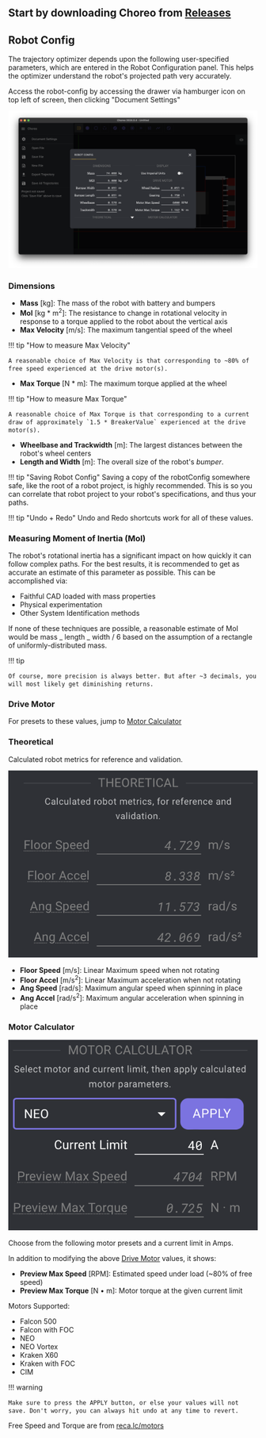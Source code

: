 ## Start by downloading Choreo from **[Releases](https://github.com/SleipnirGroup/Choreo/releases)**

## Robot Config

The trajectory optimizer depends upon the following user-specified parameters, which are entered in the Robot Configuration panel. This helps the optimizer understand the robot's projected path very accurately.

Access the robot-config by accessing the drawer via hamburger icon on top left of screen, then clicking "Document Settings"

![Document Settings](./media/document-settings.png)

### Dimensions

- **Mass** [kg]: The mass of the robot with battery and bumpers
- **MoI** [kg * m<sup>2</sup>]: The resistance to change in rotational velocity in response to a torque applied to the robot about the vertical axis
- **Max Velocity** [m/s]: The maximum tangential speed of the wheel

!!! tip "How to measure Max Velocity"

    A reasonable choice of Max Velocity is that corresponding to ~80% of free speed experienced at the drive motor(s).

- **Max Torque** [N * m]: The maximum torque applied at the wheel

!!! tip "How to measure Max Torque"

    A reasonable choice of Max Torque is that corresponding to a current draw of approximately `1.5 * BreakerValue` experienced at the drive motor(s).

- **Wheelbase and Trackwidth** [m]: The largest distances between the robot's wheel centers
- **Length and Width** [m]: The overall size of the robot's _bumper_.

!!! tip "Saving Robot Config"
    Saving a copy of the robotConfig somewhere safe, like the root of a robot project, is highly recommended. This is so you can correlate that robot project to your robot's specifications, and thus your paths.

!!! tip "Undo + Redo"
    Undo and Redo shortcuts work for all of these values.

### Measuring Moment of Inertia (MoI)

The robot's rotational inertia has a significant impact on how quickly it can follow complex paths. For the best results, it is recommended to get as accurate an estimate of this parameter as possible. This can be accomplished via:

- Faithful CAD loaded with mass properties
- Physical experimentation
- Other System Identification methods

If none of these techniques are possible, a reasonable estimate of MoI would be mass _ length _ width / 6 based on the assumption of a rectangle of uniformly-distributed mass.

!!! tip

    Of course, more precision is always better. But after ~3 decimals, you will most likely get diminishing returns.

### Drive Motor

For presets to these values, jump to [Motor Calculator](#motor-calculator)


### Theoretical

Calculated robot metrics for reference and validation.

![robot-config-theoretical.png](./media/robot-config-theoretical.png)

- **Floor Speed** [m/s]: Linear Maximum speed when not rotating
- **Floor Accel** [m/s<sup>2</sup>]: Linear Maximum acceleration when not rotating
- **Ang Speed** [rad/s]: Maximum angular speed when spinning in place
- **Ang Accel** [rad/s<sup>2</sup>]: Maximum angular acceleration when spinning in place

### Motor Calculator

![robot-config-motor-calculator](./media/robot-config-motor-calculator.png)

Choose from the following motor presets and a current limit in Amps.

In addition to modifying the above [Drive Motor](#drive-motor) values, it shows:

- **Preview Max Speed** [RPM]: Estimated speed under load (~80% of free speed)
- **Preview Max Torque** [N • m]: Motor torque at the given current limit

Motors Supported:

- Falcon 500
- Falcon with FOC
- NEO
- NEO Vortex
- Kraken X60
- Kraken with FOC
- CIM

!!! warning

    Make sure to press the APPLY button, or else your values will not save. Don't worry, you can always hit undo at any time to revert.

Free Speed and Torque are from [reca.lc/motors](https://reca.lc/motors)
